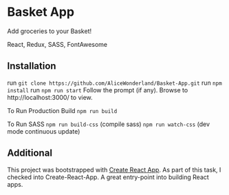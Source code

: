 

# Basket App
Add groceries to your Basket!

React, Redux, SASS, FontAwesome

[screenshot]: (https://github.com/AliceWonderland/Basket-App/blob/master/public/basket-app.png)

## Installation
run `git clone https://github.com/AliceWonderland/Basket-App.git`
run `npm install`
run `npm run start`
Follow the prompt (if any).
Browse to http://localhost:3000/ to view.

To Run Production Build
`npm run build`

To Run SASS
`npm run build-css` (compile sass)
`npm run watch-css` (dev mode continuous update)


## Additional
This project was bootstrapped with [Create React App](https://github.com/facebookincubator/create-react-app). As part of this task, I checked into Create-React-App. A great entry-point into building React apps.
